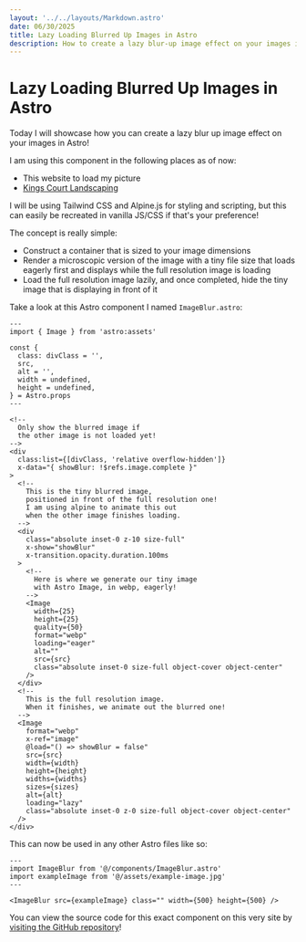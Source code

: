 ```yaml
---
layout: '../../layouts/Markdown.astro'
date: 06/30/2025
title: Lazy Loading Blurred Up Images in Astro
description: How to create a lazy blur-up image effect on your images in an Astro project.
---
```


# Lazy Loading Blurred Up Images in Astro

Today I will showcase how you can create a lazy blur up image effect on your images in Astro!

I am using this component in the following places as of now:

- This website to load my picture
- <a target="_blank" href="https://kingscourtlandscaping.com/">Kings Court Landscaping</a>

I will be using Tailwind CSS and Alpine.js for styling and scripting, but this can easily be recreated in vanilla JS/CSS if that's your preference!

The concept is really simple:

- Construct a container that is sized to your image dimensions
- Render a microscopic version of the image with a tiny file size that loads eagerly first and displays while the full resolution image is loading
- Load the full resolution image lazily, and once completed, hide the tiny image that is displaying in front of it

Take a look at this Astro component I named `ImageBlur.astro`:

```astro
---
import { Image } from 'astro:assets'

const {
  class: divClass = '',
  src,
  alt = '',
  width = undefined,
  height = undefined,
} = Astro.props
---

<!--
  Only show the blurred image if
  the other image is not loaded yet!
-->
<div
  class:list={[divClass, 'relative overflow-hidden']}
  x-data="{ showBlur: !$refs.image.complete }"
>
  <!--
    This is the tiny blurred image,
    positioned in front of the full resolution one!
    I am using alpine to animate this out
    when the other image finishes loading.
  -->
  <div
    class="absolute inset-0 z-10 size-full"
    x-show="showBlur"
    x-transition.opacity.duration.100ms
  >
    <!--
      Here is where we generate our tiny image
      with Astro Image, in webp, eagerly!
    -->
    <Image
      width={25}
      height={25}
      quality={50}
      format="webp"
      loading="eager"
      alt=""
      src={src}
      class="absolute inset-0 size-full object-cover object-center"
    />
  </div>
  <!--
    This is the full resolution image.
    When it finishes, we animate out the blurred one!
  -->
  <Image
    format="webp"
    x-ref="image"
    @load="() => showBlur = false"
    src={src}
    width={width}
    height={height}
    widths={widths}
    sizes={sizes}
    alt={alt}
    loading="lazy"
    class="absolute inset-0 z-0 size-full object-cover object-center"
  />
</div>
```

This can now be used in any other Astro files like so:

```astro
---
import ImageBlur from '@/components/ImageBlur.astro'
import exampleImage from '@/assets/example-image.jpg'
---

<ImageBlur src={exampleImage} class="" width={500} height={500} />
```

You can view the source code for this exact component on this very site by <a target="_blank" href="https://github.com/mattwaler/mattwaler.com/blob/main/src/components/ImageBlur.astro">visiting the GitHub repository</a>!

